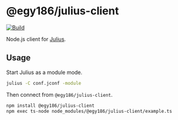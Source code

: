 # @egy186/julius-client

[![Build](https://github.com/egy186/julius-client/actions/workflows/build.yml/badge.svg)](https://github.com/egy186/julius-client/actions/workflows/build.yml)

Node.js client for [Julius](https://julius.osdn.jp/).

## Usage

Start Julius as a module mode.

```sh
julius -C conf.jconf -module
```

Then connect from `@egy186/julius-client`.

```sh
npm install @egy186/julius-client
npm exec ts-node node_modules/@egy186/julius-client/example.ts
```
